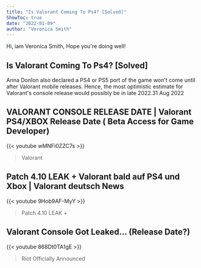 ```yaml
---
title: "Is Valorant Coming To Ps4? [Solved]"
ShowToc: true 
date: "2022-01-09"
author: "Veronica Smith" 
---
```


Hi, iam Veronica Smith, Hope you're doing well!
## Is Valorant Coming To Ps4? [Solved]
Anna Donlon also declared a PS4 or PS5 port of the game won't come until after Valorant mobile releases. Hence, the most optimistic estimate for Valorant's console release would possibly be in late 2022.31 Aug 2022

## VALORANT CONSOLE RELEASE DATE | Valorant PS4/XBOX Release Date ( Beta Access for Game Developer)
{{< youtube wMNFi0ZZC7s >}}
>Valorant

## Patch 4.10 LEAK + Valorant bald auf PS4 und Xbox | Valorant deutsch News
{{< youtube 9Hob9AF-MyY >}}
>Patch 4.10 LEAK + 

## Valorant Console Got Leaked... (Release Date?)
{{< youtube 868Dt0TA1gE >}}
>Riot Officially Announced 

